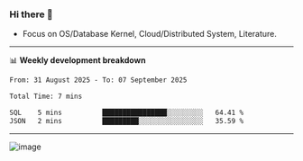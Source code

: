 ### Hi there 👋
<!-- * Daily Meditation via Leetcode/Competitive-Programming. -->
* Focus on OS/Database Kernel, Cloud/Distributed System, Literature.

-------

📊 **Weekly development breakdown**
<!--START_SECTION:waka-->

```txt
From: 31 August 2025 - To: 07 September 2025

Total Time: 7 mins

SQL    5 mins          ████████████████░░░░░░░░░   64.41 %
JSON   2 mins          █████████░░░░░░░░░░░░░░░░   35.59 %
```

<!--END_SECTION:waka-->

-------

<!-- [![Leetcode Stats](https://leetcard.jacoblin.cool/hzhang413?font=Fira+Mono)](https://leetcode.com/fxrc) -->
![image](./cyberpunk-ghost-in-the-shell.gif)
<!--![image](./gis-archive.png)-->
